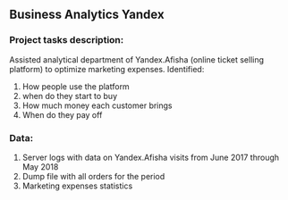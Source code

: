 ## Business Analytics Yandex
### Project tasks description:<br>
Assisted analytical department of Yandex.Afisha (online ticket selling platform) to optimize marketing expenses. Identified:<br> 
1. How people use the platform
2. when do they start to buy
3. How much money each customer brings
4. When do they pay off

### Data:
1. Server logs with data on Yandex.Afisha visits from June 2017 through May 2018
2. Dump file with all orders for the period
3. Marketing expenses statistics
